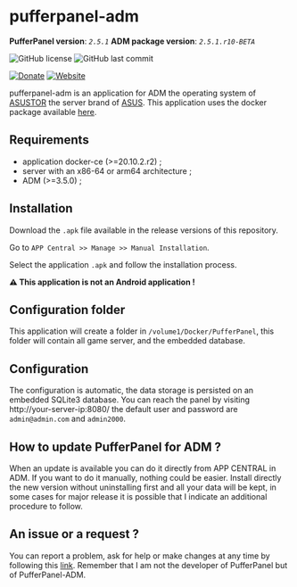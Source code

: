 # pufferpanel-adm

__PufferPanel version__: _`2.5.1`_
__ADM package version__: _`2.5.1.r10-BETA`_

![GitHub license](https://img.shields.io/badge/license-GPL--3.0-%23fe7d37) ![GitHub last commit](https://img.shields.io/github/last-commit/EndMove/pufferpanel-adm)

[![Donate][link-icon-coffee]][link-paypal-me] [![Website][link-icon-website]][link-website]

[link-icon-coffee]: https://img.shields.io/badge/%E2%98%95-Buy%20me%20a%20cup%20of%20coffee-991481.svg
[link-paypal-me]: https://www.paypal.me/EndMove/2.5eur
[link-icon-website]: https://img.shields.io/badge/%F0%9F%92%BB-My%20Web%20Site-0078D4.svg
[link-website]: https://www.endmove.eu/

pufferpanel-adm is an application for ADM the operating system of [ASUSTOR](https://www.asustor.com/) the server brand of [ASUS](https://www.asus.com/).
This application uses the docker package available [here](https://github.com/PufferPanel/PufferPanel).

## Requirements

- application docker-ce (>=20.10.2.r2) ;
- server with an x86-64 or arm64 architecture ;
- ADM (>=3.5.0) ;

## Installation

Download the `.apk` file available in the release versions
of this repository.

Go to `APP Central >> Manage >> Manual Installation`.

Select the application `.apk` and follow the installation process.

__:warning: This application is not an Android application !__

## Configuration folder

This application will create a folder in `/volume1/Docker/PufferPanel`, this folder will contain all game server, and the embedded database.

## Configuration

The configuration is automatic, the data storage is persisted on an embedded SQLite3 database.
You can reach the panel by visiting http://your-server-ip:8080/ the default user and password are `admin@admin.com` and `admin2000`.

## How to update PufferPanel for ADM ?

When an update is available you can do it directly from APP CENTRAL in ADM. If you want to do it manually, nothing could be easier. Install directly the new version without uninstalling first and all your data will be kept, in some cases for major release it is possible that I indicate an additional procedure to follow.

## An issue or a request ?

You can report a problem, ask for help or make changes at any time by following this [link](https://github.com/EndMove/pufferpanel-adm/issues/new). Remember that I am not the developer of PufferPanel but of PufferPanel-ADM.